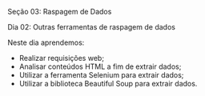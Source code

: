 Seção 03: Raspagem de Dados

Dia 02: Outras ferramentas de raspagem de dados

Neste dia aprendemos: 
- Realizar requisições web;
- Analisar conteúdos HTML a fim de extrair dados; 
- Utilizar a ferramenta Selenium para extrair dados; 
- Utilizar a biblioteca Beautiful Soup para extrair dados.

